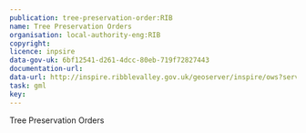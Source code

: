 ```yaml
---
publication: tree-preservation-order:RIB
name: Tree Preservation Orders
organisation: local-authority-eng:RIB
copyright: 
licence: inpsire
data-gov-uk: 6bf12541-d261-4dcc-80eb-719f72827443
documentation-url: 
data-url: http://inspire.ribblevalley.gov.uk/geoserver/inspire/ows?service=WFS&version=1.0.0&request=GetFeature&typeName=inspire:tree_preservation_order&maxFeatures=50&outputFormat=application%2Fgml%2Bxml%3B+version%3D3.2
task: gml
key: 
---
```


Tree Preservation Orders
